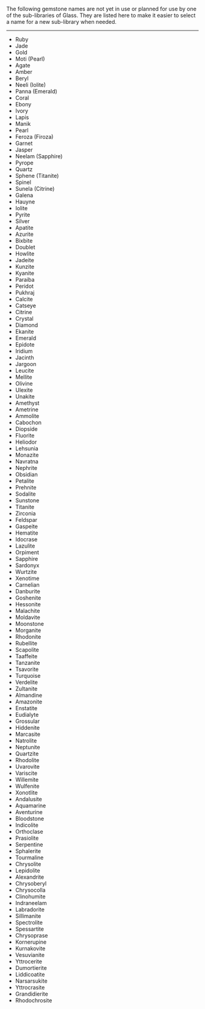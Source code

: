 The following gemstone names are not yet in use or planned for use by one of the sub-libraries of Glass. They are listed here to make it easier to select a name for a new sub-library when needed.

---

- Ruby
- Jade
- Gold
- Moti (Pearl)
- Agate
- Amber
- Beryl
- Neeli (Iolite)
- Panna (Emerald)
- Coral
- Ebony
- Ivory
- Lapis
- Manik
- Pearl
- Feroza (Firoza)
- Garnet
- Jasper
- Neelam (Sapphire)
- Pyrope
- Quartz
- Sphene (Titanite)
- Spinel
- Sunela (Citrine)
- Galena
- Hauyne
- Iolite
- Pyrite
- Silver
- Apatite
- Azurite
- Bixbite
- Doublet
- Howlite
- Jadeite
- Kunzite
- Kyanite
- Paraiba
- Peridot
- Pukhraj
- Calcite
- Catseye
- Citrine
- Crystal
- Diamond
- Ekanite
- Emerald
- Epidote
- Iridium
- Jacinth
- Jargoon
- Leucite
- Mellite
- Olivine
- Ulexite
- Unakite
- Amethyst
- Ametrine
- Ammolite
- Cabochon
- Diopside
- Fluorite
- Heliodor
- Lehsunia
- Monazite
- Navratna
- Nephrite
- Obsidian
- Petalite
- Prehnite
- Sodalite
- Sunstone
- Titanite
- Zirconia
- Feldspar
- Gaspeite
- Hematite
- Idocrase
- Lazulite
- Orpiment
- Sapphire
- Sardonyx
- Wurtzite
- Xenotime
- Carnelian
- Danburite
- Goshenite
- Hessonite
- Malachite
- Moldavite
- Moonstone
- Morganite
- Rhodonite
- Rubellite
- Scapolite
- Taaffeite
- Tanzanite
- Tsavorite
- Turquoise
- Verdelite
- Zultanite
- Almandine
- Amazonite
- Enstatite
- Eudialyte
- Grossular
- Hiddenite
- Marcasite
- Natrolite
- Neptunite
- Quartzite
- Rhodolite
- Uvarovite
- Variscite
- Willemite
- Wulfenite
- Xonotlite
- Andalusite
- Aquamarine
- Aventurine
- Bloodstone
- Indicolite
- Orthoclase
- Prasiolite
- Serpentine
- Sphalerite
- Tourmaline
- Chrysolite
- Lepidolite
- Alexandrite
- Chrysoberyl
- Chrysocolla
- Clinohumite
- Indraneelam
- Labradorite
- Sillimanite
- Spectrolite
- Spessartite
- Chrysoprase
- Kornerupine
- Kurnakovite
- Vesuvianite
- Yttrocerite
- Dumortierite
- Liddicoatite
- Narsarsukite
- Yttrocrasite
- Grandidierite
- Rhodochrosite